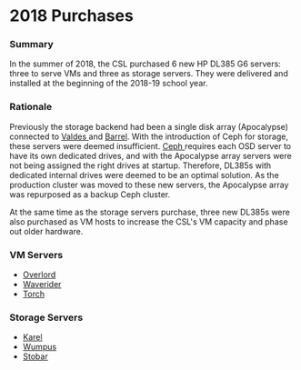 # 2018 Purchases

### Summary

In the summer of 2018, the CSL purchased 6 new HP DL385 G6 servers: three to serve VMs and three as storage servers. They were delivered and installed at the beginning of the 2018-19 school year. 

### Rationale

Previously the storage backend had been a single disk array \(Apocalypse\) connected to [Valdes ](../ceph/valdes.md)and [Barrel](../ceph/barrel.md). With the introduction of Ceph for storage, these servers were deemed insufficient.  [Ceph ](../../technologies/storage/ceph/)requires each OSD server to have its own dedicated drives, and with the Apocalypse array servers were not being assigned the right drives at startup.  Therefore, DL385s with dedicated internal drives were deemed to be an optimal solution.  As the production cluster was moved to these new servers, the Apocalypse array was repurposed as a backup Ceph cluster.

At the same time as the storage servers purchase, three new DL385s were also purchased as VM hosts to increase the CSL's VM capacity and phase out older hardware.

### VM Servers

* [Overlord](../vm-servers/overlord.md)
* [Waverider](../vm-servers/waverider.md)
* [Torch](../vm-servers/torch.md)

### Storage Servers

* [Karel](../ceph/karel.md)
* [Wumpus](../ceph/wumpus.md)
* [Stobar](../ceph/stobar.md)



